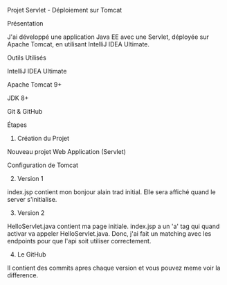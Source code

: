 Projet Servlet - Déploiement sur Tomcat

Présentation

J'ai développé une application Java EE avec une Servlet, déployée sur Apache Tomcat, en utilisant IntelliJ IDEA Ultimate.

Outils Utilisés

IntelliJ IDEA Ultimate

Apache Tomcat 9+

JDK 8+

Git & GitHub

Étapes

1. Création du Projet

Nouveau projet Web Application (Servlet)

Configuration de Tomcat

2. Version 1

index.jsp contient mon bonjour alain trad initial.
Elle sera affiché quand le server s'initialise.

3. Version 2

HelloServlet.java contient ma page initiale.
index.jsp a un 'a' tag qui quand activar va appeler HelloServlet.java.
Donc, j'ai fait un matching avec les endpoints pour que l'api soit utiliser correctement.

4. Le GitHub

Il contient des commits apres chaque version et vous pouvez meme voir la difference.